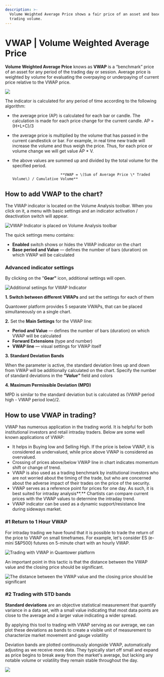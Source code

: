 ```yaml
---
description: >-
  Volume Weighted Average Price shows a fair price of an asset and based on a
  trading volume.
---
```


# VWAP \| Volume Weighted Average Price

**Volume Weighted Average Price** knows as **VWAP** is a “benchmark” price of an asset for any period of the trading day or session. Average price is weighted by volume for evaluating the overpaying or underpaying of current price relative to the VWAP price.

![](../../.gitbook/assets/multiple-vwap.png)

The indicator is calculated for any period of time according to the following algorithm:

* the average price \(AP\) is calculated for each bar or candle. The calculation is made for each price change for the current candle.  AP = \(H+L+C\)/3
* the average price is multiplied by the volume that has passed in the current candlestick or bar. For example, in real time new trade will increase the volume and thus weigh the price. Thus, for each price or volume change we will get value AP \* V.
* the above values are summed up and divided by the total volume for the specified period. 

                            **VWAP = \(Sum of Average Price \* Traded Volume\) / Cumulative Volume**

## **How to add VWAP to the chart?**

The VWAP indicator is located on the Volume Analysis toolbar. When you click on it, a menu with basic settings and an indicator activation / deactivation switch will appear.

![VWAP Indicator is placed on Volume Analysis toolbar](../../.gitbook/assets/vwap-activation.png)

The quick settings menu contains:

* **Enabled** switch shows or hides the VWAP indicator on the chart
* **Base period and Value** — defines the number of bars \(duration\) on which VWAP will be calculated

### Advanced indicator settings

By clicking on the "**Gear"** icon, additional settings will open.

![Additional setiings for VWAP Indicator](../../.gitbook/assets/vwap-additional-settings.png)

**1. Switch between different VWAPs** and set the settings for each of them

Quantower platform provides 5 separate VWAPs, that can be placed simultaneously on a single chart.

**2.** Set the **Main Settings** for the VWAP line:

* **Period and Value** — defines the number of bars \(duration\) on which VWAP will be calculated
* **Forward Extensions** \(type and number\)
* **VWAP line** — visual settings for VWAP itself

**3. Standard Deviation Bands**

When the parameter is active, the standard deviation lines up and down from VWAP will be additionally calculated on the chart. Specify the number of standard deviations in the _**"Value"**_ field and colors

**4. Maximum Permissible Deviation \(MPD\)**

MPD is similar to the standard deviation but is calculated as \(VWAP period high - VWAP period low\)/2.

## How to use VWAP in trading?

VWAP has numerous application in the trading world. It is helpful for both institutional investors and retail intraday traders. Below are some well known applications of VWAP:

* It helps in Buying low and Selling High. If the price is below VWAP, it is considered as undervalued, while price above VWAP is considered as overvalued.
* Crossing of prices above/below VWAP line in chart indicates momentum shift or change of trend.
* VWAP is also used as a trading benchmark by institutional investors who are not worried about the timing of the trade, but who are concerned about the adverse impact of their trades on the price of the security.
* VWAP serves as a reference point for prices for one day. As such, it is best suited for intraday analysis**.** Chartists can compare current prices with the VWAP values to determine the intraday trend.
* VWAP indicator can be used as a dynamic support/resistance line during sideways market.

### \#1 Return to 1 Hour VWAP

For intraday trading we have found that it is possible to trade the return of the price to VWAP on small timeframes. For example, let's consider ES \(e-mini S&P500\) futures on 5-minute chart with an hourly VWAP. 

![Trading with VWAP in Quantower platform](../../.gitbook/assets/vwap-trading.png)

An important point in this tactic is that the distance between the VWAP value and the closing price should be significant.

![The distance between the VWAP value and the closing price should be significant ](../../.gitbook/assets/vwap-trading1.png)

### \#2 Trading with STD bands

**Standard deviations** are an objective statistical measurement that quantify variance in a data set, with a small value indicating that most data points are close to the average and a larger value indicating a wider spread. 

By applying this tool to trading with VWAP serving as our average, we can plot these deviations as bands to create a visible unit of measurement to characterize market movement and gauge volatility

Deviation bands are plotted continuously alongside VWAP, automatically adjusting as we receive more data. They typically start off small and expand as price begins to break away from the market's average, but lacking any notable volume or volatility they remain stable throughout the day.

![](../../.gitbook/assets/stds-and-vwap.png)

